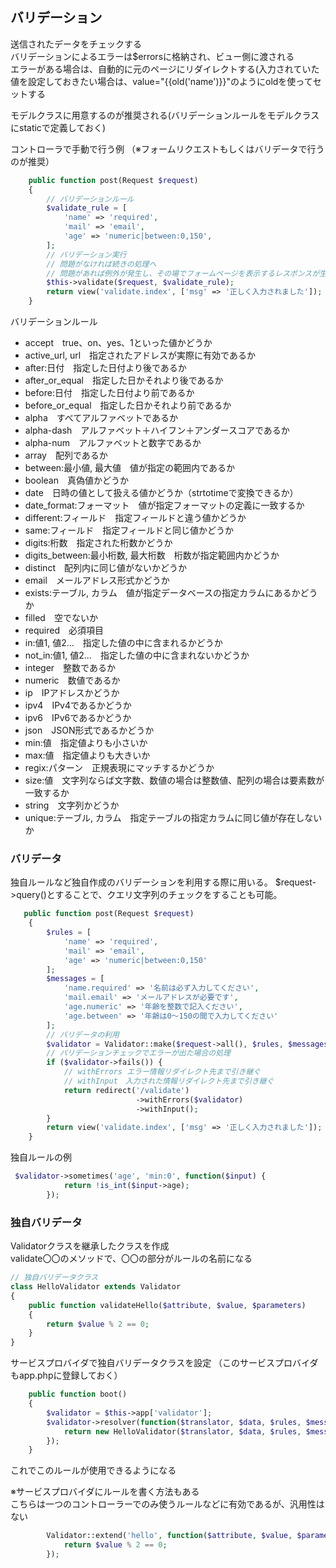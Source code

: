 ## バリデーション
送信されたデータをチェックする  
バリデーションによるエラーは$errorsに格納され、ビュー側に渡される  
エラーがある場合は、自動的に元のページにリダイレクトする(入力されていた値を設定しておきたい場合は、value="{{old('name')}}"のようにoldを使ってセットする

モデルクラスに用意するのが推奨される(バリデーションルールをモデルクラスにstaticで定義しておく)

コントローラで手動で行う例
（※フォームリクエストもしくはバリデータで行うのが推奨）
```php
    public function post(Request $request)
    {
        // バリデーションルール
        $validate_rule = [
            'name' => 'required',
            'mail' => 'email',
            'age' => 'numeric|between:0,150',
        ];
        // バリデーション実行
        // 問題がなければ続きの処理へ
        // 問題があれば例外が発生し、その場でフォームページを表示するレスポンスが生成され返される
        $this->validate($request, $validate_rule);
        return view('validate.index', ['msg' => '正しく入力されました']);
    }
```


バリデーションルール
- accept　true、on、yes、1といった値かどうか
- active_url, url　指定されたアドレスが実際に有効であるか
- after:日付　指定した日付より後であるか
- after_or_equal　指定した日かそれより後であるか
- before:日付　指定した日付より前であるか
- before_or_equal　指定した日かそれより前であるか
- alpha　すべてアルファベットであるか
- alpha-dash　アルファベット＋ハイフン＋アンダースコアであるか
- alpha-num　アルファベットと数字であるか
- array　配列であるか
- between:最小値, 最大値　値が指定の範囲内であるか
- boolean　真偽値かどうか
- date　日時の値として扱える値かどうか（strtotimeで変換できるか）
- date_format:フォーマット　値が指定フォーマットの定義に一致するか
- different:フィールド　指定フィールドと違う値かどうか
- same:フィールド　指定フィールドと同じ値かどうか
- digits:桁数　指定された桁数かどうか
- digits_between:最小桁数, 最大桁数　桁数が指定範囲内かどうか
- distinct　配列内に同じ値がないかどうか
- email　メールアドレス形式かどうか
- exists:テーブル, カラム　値が指定データベースの指定カラムにあるかどうか　
- filled　空でないか
- required　必須項目
- in:値1, 値2...　指定した値の中に含まれるかどうか
- not_in:値1, 値2...　指定した値の中に含まれないかどうか
- integer　整数であるか
- numeric　数値であるか
- ip　IPアドレスかどうか
- ipv4　IPv4であるかどうか
- ipv6　IPv6であるかどうか
- json　JSON形式であるかどうか
- min:値　指定値よりも小さいか
- max:値　指定値よりも大きいか
- regix:パターン　正規表現にマッチするかどうか
- size:値　文字列ならば文字数、数値の場合は整数値、配列の場合は要素数が一致するか
- string　文字列かどうか
- unique:テーブル, カラム　指定テーブルの指定カラムに同じ値が存在しないか




### バリデータ
独自ルールなど独自作成のバリデーションを利用する際に用いる。
$request->query()とすることで、クエリ文字列のチェックをすることも可能。
```php
   public function post(Request $request)
    {
        $rules = [
            'name' => 'required',
            'mail' => 'email',
            'age' => 'numeric|between:0,150'
        ];
        $messages = [
            'name.required' => '名前は必ず入力してください',
            'mail.email' => 'メールアドレスが必要です',
            'age.numeric' => '年齢を整数で記入ください',
            'age.between' => '年齢は0～150の間で入力してください'
        ];
        // バリデータの利用
        $validator = Validator::make($request->all(), $rules, $messages);
        // バリデーションチェックでエラーが出た場合の処理
        if ($validator->fails()) {
            // withErrors エラー情報リダイレクト先まで引き継ぐ
            // withInput　入力された情報リダイレクト先まで引き継ぐ
            return redirect('/validate')
                            ->withErrors($validator)
                            ->withInput();
        }
        return view('validate.index', ['msg' => '正しく入力されました']);
    }
```

独自ルールの例
```php
 $validator->sometimes('age', 'min:0', function($input) {
            return !is_int($input->age);
        });
```

### 独自バリデータ
Validatorクラスを継承したクラスを作成  
validate〇〇のメソッドで、〇〇の部分がルールの名前になる
```php
// 独自バリデータクラス
class HelloValidator extends Validator
{
    public function validateHello($attribute, $value, $parameters)
    {
        return $value % 2 == 0;
    }
}
```

サービスプロバイダで独自バリデータクラスを設定
（このサービスプロバイダもapp.phpに登録しておく）
```php
    public function boot()
    {
        $validator = $this->app['validator'];
        $validator->resolver(function($translator, $data, $rules, $messages) {
            return new HelloValidator($translator, $data, $rules, $messages);
        });
    }
```

これでこのルールが使用できるようになる

※サービスプロバイダにルールを書く方法もある  
こちらは一つのコントローラーでのみ使うルールなどに有効であるが、汎用性はない
```php
        Validator::extend('hello', function($attribute, $value, $parameter, $validator) {
            return $value % 2 == 0;
        });
```